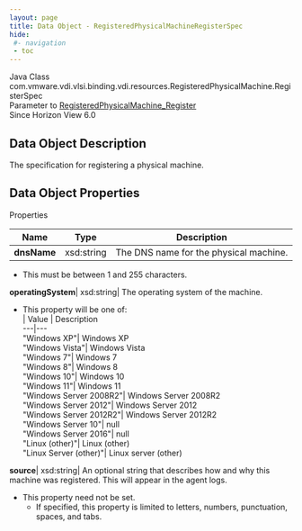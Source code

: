 ```yaml
---
layout: page
title: Data Object - RegisteredPhysicalMachineRegisterSpec
hide:
 #- navigation
 - toc
---
```






Java Class
    com.vmware.vdi.vlsi.binding.vdi.resources.RegisteredPhysicalMachine.RegisterSpec  
Parameter to
     [RegisteredPhysicalMachine_Register](vdi.resources.RegisteredPhysicalMachine.md#register)  
Since 
    Horizon View 6.0

## Data Object Description 

The specification for registering a physical machine. 

## Data Object Properties

Properties

Name |  Type |  Description   
---|---|---  
**dnsName**|  xsd:string|  The DNS name for the physical machine.   


  * This must be between 1 and 255 characters. 

  
**operatingSystem**|  xsd:string|  The operating system of the machine.   


  * This property will be one of:  
|  Value |  Description   
---|---  
"Windows XP"| Windows XP  
"Windows Vista"| Windows Vista  
"Windows 7"| Windows 7  
"Windows 8"| Windows 8  
"Windows 10"| Windows 10  
"Windows 11"| Windows 11  
"Windows Server 2008R2"| Windows Server 2008R2  
"Windows Server 2012"| Windows Server 2012  
"Windows Server 2012R2"| Windows Server 2012R2  
"Windows Server 10"| null  
"Windows Server 2016"| null  
"Linux (other)"| Linux (other)  
"Linux Server (other)"| Linux server (other)  

  
**source**|  xsd:string|  An optional string that describes how and why this machine was registered. This will appear in the agent logs.   


* This property need not be set.
  * If specified, this property is limited to letters, numbers, punctuation, spaces, and tabs. 

  
  
  
 
  
  

